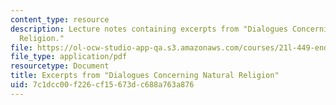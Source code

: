 ```yaml
---
content_type: resource
description: Lecture notes containing excerpts from "Dialogues Concerning Natural
  Religion."
file: https://ol-ocw-studio-app-qa.s3.amazonaws.com/courses/21l-449-end-of-nature-spring-2002/7c1dcc00f226cf15673dc688a763a876_lecture8.pdf
file_type: application/pdf
resourcetype: Document
title: Excerpts from "Dialogues Concerning Natural Religion"
uid: 7c1dcc00-f226-cf15-673d-c688a763a876
---
```

